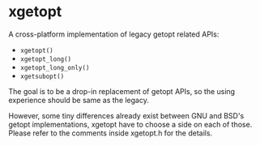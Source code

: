 # xgetopt

A cross-platform implementation of legacy getopt related APIs:

* `xgetopt()`
* `xgetopt_long()`
* `xgetopt_long_only()`
* `xgetsubopt()`

The goal is to be a drop-in replacement of getopt APIs, so the using experience should be same as the legacy.

However, some tiny differences already exist between GNU and BSD's getopt implementations, xgetopt have to choose a side on each of those. Please refer to the comments inside xgetopt.h for the details.


